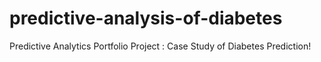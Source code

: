 # predictive-analysis-of-diabetes
Predictive Analytics Portfolio Project : Case Study of Diabetes Prediction!
